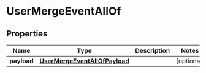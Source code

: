 

# UserMergeEventAllOf

## Properties

Name | Type | Description | Notes
------------ | ------------- | ------------- | -------------
**payload** | [**UserMergeEventAllOfPayload**](UserMergeEventAllOfPayload.md) |  |  [optional]



